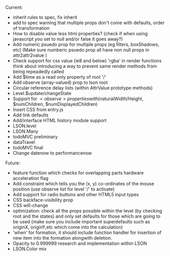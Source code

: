 
Current:
  - inherit rules to spec, fix inherit
  - add to spec warning that multiple props don't come with defaults, order of transformation
  - How to disable value less html properties? (check if when using javascript you set to null and/or false it goes away?)
  - Add numeric psuedo prop for multiple props (eg filters, boxShadows, etc) (Make sure numberic psuedo prop all have non null props in attr2attr2value )
  - Check support for css value (ie8 and below) 'rgba' in render functions
think about introducing a way to prevent same render methods from being repeadedly called
  - Add $time as a read only property of root '/'
  - Add observe (array-valued) prop to lson root
  - Circular reference delay lists (within AttrValue prototype methods)
  - Level.$update/changeState
  - Support for $<observe> properties with ($naturalWidth/Height, $numChildren, $numDisplayedChildren)
  - Insert CSS from entry.js
  - Add link defaults
  - Add/interface HTML history module support
  - LSON.level
  - LSON.Many
  - todoMVC preliminary  
  - dataTravel
  - todoMVC final
  - Change datenow to performancenow


Future:
  - feature function which checks for overlapping parts
hardware acceleration flag
  - Add constraint which tells you the (x, y) co-ordinates of the mouse position (use observe list for level '/' to activate)
  - Add support for radio buttons and other HTML5 input types
  - CSS backface-visibility prop
  - CSS will-change
  - optimization: check all the props possible within the level (by checking root and the states) and only set defaults for those which are going to be used (make sure you include important superdefaults such as originX, originY,etc which come into the calculation)
  - 'when' for formation, it should include function handler for insertion of new item into the formation alongwith deletion.
  - Opacity to 0.999999 research and implementation within LSON
  - LSON.Color mix
